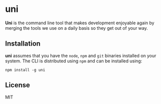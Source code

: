 # uni

**Uni** is the command line tool that makes development enjoyable again by
merging the tools we use on a daily basis so they get out of your way.

## Installation

**uni** assumes that you have the `node`, `npm` and `git` binaries installed on
your system. The CLI is distributed using `npm` and can be installed using:

```
npm install -g uni
```

## License

MIT
